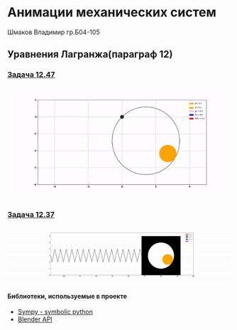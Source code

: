 # Анимации механических систем
Шмаков Владимир гр.Б04-105

## Уравнения Лагранжа(параграф 12)

### [Задача 12.47](https://github.com/ShmakovVladimir/analytical-mechanics/blob/main/12_47/README.md)
![](https://github.com/ShmakovVladimir/analytical-mechanics/blob/main/12_47/12_47.gif)

### [Задача 12.37](https://github.com/ShmakovVladimir/analytical-mechanics/blob/main/12_37/README.md)
![](https://github.com/ShmakovVladimir/analytical-mechanics/blob/main/12_37/12_37.gif)



#### Библиотеки, используемые в проекте
- [Sympy - symbolic python](https://github.com/ShmakovVladimir/analytical-mechanics/blob/main/usedLibraries/sympyLibConspect/sympyLib.ipynb)
- [Blender API](https://github.com/ShmakovVladimir/analytical-mechanics/blob/main/usedLibraries/BlenderScriptingSynopsis/README.md)
